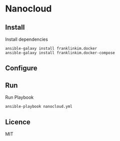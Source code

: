 # Nanocloud

## Install

Install dependencies

```
ansible-galaxy install franklinkim.docker
ansible-galaxy install franklinkim.docker-compose
```

## Configure

## Run

Run Playbook

```
ansible-playbook nanocloud.yml
```

## Licence

MIT
